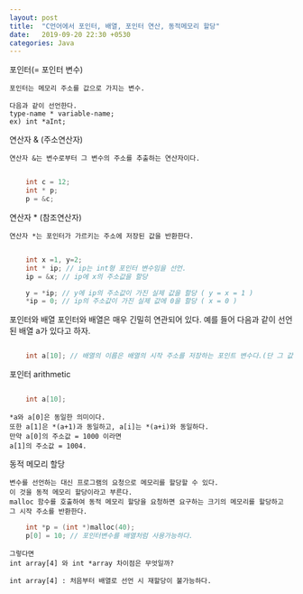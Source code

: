 ```yaml
---
layout: post
title:  "C언어에서 포인터, 배열, 포인터 연산, 동적메모리 할당"
date:   2019-09-20 22:30 +0530
categories: Java
---
```


포인터(= 포인터 변수)

    포인터는 메모리 주소를 값으로 가지는 변수.

    다음과 같이 선언한다.
    type-name * variable-name;
    ex) int *aInt;


연산자 & (주소연산자)

    연산자 &는 변수로부터 그 변수의 주소를 추출하는 연산자이다.
```c

    int c = 12;
    int * p;
    p = &c;

```
연산자 * (참조연산자)

    연산자 *는 포인터가 가르키는 주소에 저장된 값을 반환한다.
```c

    int x =1, y=2;
    int * ip; // ip는 int형 포인터 변수임을 선언.
    ip = &x; // ip에 x의 주소값을 할당

    y = *ip; // y에 ip의 주소값이 가진 실제 값을 할당 ( y = x = 1 )
    *ip = 0; // ip의 주소값이 가진 실제 값에 0을 할당 ( x = 0 )

```
포인터와 배열
    포인터와 배열은 매우 긴밀히 연관되어 있다.
    예를 들어 다음과 같이 선언된 배열 a가 있다고 하자.
```c 

    int a[10]; // 배열의 이름은 배열의 시작 주소를 저장하는 포인트 변수다.(단 그 값을 변경할 수 없다)

```
포인터 arithmetic
```c

    int a[10];

```
    *a와 a[0]은 동일한 의미이다.
    또한 a[1]은 *(a+1)과 동일하고, a[i]는 *(a+i)와 동일하다.
    만약 a[0]의 주소값 = 1000 이라면
    a[1]의 주소값 = 1004.

동적 메모리 할당

    변수를 선언하는 대신 프로그램의 요청으로 메모리를 할당할 수 있다.
    이 것을 동적 메모리 할당이라고 부른다.
    malloc 함수를 호출하여 동적 메모리 할당을 요청하면 요구하는 크기의 메모리를 할당하고 
    그 시작 주소를 반환한다.
``` c
    int *p = (int *)malloc(40); 
    p[0] = 10; // 포인터변수를 배열처럼 사용가능하다.
```
    그렇다면 
    int array[4] 와 int *array 차이점은 무엇일까?

    int array[4] : 처음부터 배열로 선언 시 재할당이 불가능하다.

[jekyll-docs]: https://jekyllrb.com/docs/home
[jekyll-gh]:   https://github.com/jekyll/jekyll
[jekyll-talk]: https://talk.jekyllrb.com/
